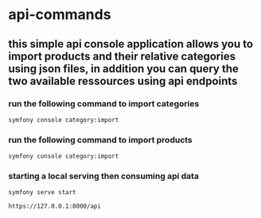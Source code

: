 # api-commands

## this simple api console application allows you to import products and their relative categories  using json files, in addition you can query the two available  ressources using api endpoints
### run the following command to import categories 
```
symfony console category:import 
```
### run the following command to import products 
```
symfony console category:import 
```

### starting a local serving then consuming api data


```
symfony serve start

https://127.0.0.1:8000/api

```
